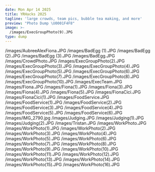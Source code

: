 ```yaml
---
date: Mon Apr 14 2025
title: YRHacks 2025
tagline: 'large crowds, team pics, bubble tea making, and more'
preview: "Photo Dump \U0001F4F8"
image: >-
  /images/ExecGroupPhoto(9).JPG
type: dump
---
```


/images/AubreeAlexFiona.JPG
/images/BadEgg (1).JPG
/images/BadEgg (2).JPG
/images/BadEgg (3).JPG
/images/BadEgg.JPG
/images/CrowdPhoto.JPG
/images/ExecGroupPhoto(2).JPG
/images/ExecGroupPhoto(3).JPG
/images/ExecGroupPhoto(4).JPG
/images/ExecGroupPhoto(5).JPG
/images/ExecGroupPhoto(6).JPG
/images/ExecGroupPhoto(7).JPG
/images/ExecGroupPhoto(8).JPG
/images/ExecGroupPhoto(10).JPG
/images/ExecTeam.JPG
/images/Fiona.JPG
/images/Fiona(1).JPG
/images/Fiona(3).JPG
/images/Fiona(4).JPG
/images/Fiona(5).JPG
/images/FionaCici.JPG
/images/FionaCici(1).JPG
/images/FoodService.JPG
/images/FoodService(1).JPG
/images/FoodService(2).JPG
/images/FoodService(3).JPG
/images/FoodService(4).JPG
/images/FoodService(5).JPG
/images/FoodService(6).JPG
/images/IMG_2790.jpg
/images/Judging.JPG
/images/Judging(1).JPG
/images/Judging(2).JPG
/images/Tristan.JPG
/images/WorkPhoto.JPG
/images/WorkPhoto(1).JPG
/images/WorkPhoto(2).JPG
/images/WorkPhoto(3).JPG
/images/WorkPhoto(4).JPG
/images/WorkPhoto(5).JPG
/images/WorkPhoto(6).JPG
/images/WorkPhoto(7).JPG
/images/WorkPhoto(8).JPG
/images/WorkPhoto(9).JPG
/images/WorkPhoto(10).JPG
/images/WorkPhoto(11).JPG
/images/WorkPhoto(12).JPG
/images/WorkPhoto(13).JPG
/images/WorkPhoto(14).JPG
/images/WorkPhoto(15).JPG
/images/WorkPhoto(16).JPG
